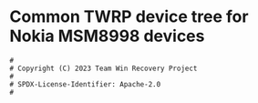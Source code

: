 # Common TWRP device tree for Nokia MSM8998 devices

```
#
# Copyright (C) 2023 Team Win Recovery Project
#
# SPDX-License-Identifier: Apache-2.0
#
```